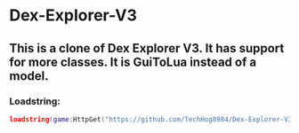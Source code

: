 # Dex-Explorer-V3

## This is a clone of Dex Explorer V3. It has support for more classes. It is GuiToLua instead of a model.
### Loadstring:
```lua
loadstring(game:HttpGet("https://github.com/TechHog8984/Dex-Explorer-V3/raw/main/dex.lua"))();
```
